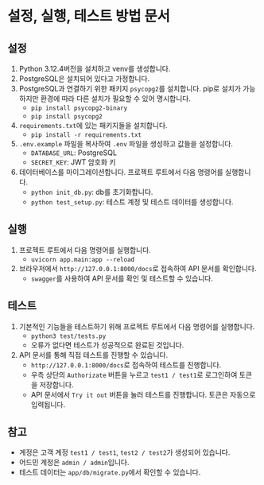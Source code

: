 # 설정, 실행, 테스트 방법 문서

## 설정

1. Python 3.12.4버전을 설치하고 venv를 생성합니다.
2. PostgreSQL은 설치되어 있다고 가정합니다.
3. PostgreSQL과 연결하기 위한 패키지 `psycopg2`를 설치합니다. pip로 설치가 가능하지만 환경에 따라 다른 설치가 필요할 수 있어 명시합니다.
    - `pip install psycopg2-binary`
    - `pip install psycopg2`
4. `requirements.txt`에 있는 패키지들을 설치합니다.
    - `pip install -r requirements.txt`
5. `.env.example` 파일을 복사하여 `.env` 파일을 생성하고 값들을 설정합니다.
    - `DATABASE_URL`: PostgreSQL
    - `SECRET_KEY`: JWT 암호화 키
6. 데이터베이스를 마이그레이션합니다. 프로젝트 루트에서 다음 명령어를 실행합니다.
    - `python init_db.py`: db를 초기화합니다.
    - `python test_setup.py`: 테스트 계정 및 테스트 데이터를 생성합니다.

## 실행

1. 프로젝트 루트에서 다음 명령어를 실행합니다.
    - `uvicorn app.main:app --reload`
2. 브라우저에서 `http://127.0.0.1:8000/docs`로 접속하여 API 문서를 확인합니다.
    - `swagger`를 사용하여 API 문서를 확인 및 테스트할 수 있습니다.

## 테스트

1. 기본적인 기능들을 테스트하기 위해 프로젝트 루트에서 다음 명령어를 실행합니다.
    - `python3 test/tests.py`
    - 오류가 없다면 테스트가 성공적으로 완료된 것입니다.
2. API 문서를 통해 직접 테스트를 진행할 수 있습니다.
    - `http://127.0.0.1:8000/docs`로 접속하여 테스트를 진행합니다.
    - 우측 상단의 `Authorizate` 버튼을 누르고 `test1 / test1`로 로그인하여 토큰을 저장합니다.
    - API 문서에서 `Try it out` 버튼을 눌러 테스트를 진행합니다. 토큰은 자동으로 입력됩니다.

## 참고

- 계정은 고객 계정 `test1 / test1`, `test2 / test2`가 생성되어 있습니다.
- 어드민 계정은 `admin / admin`입니다.
- 테스트 데이터는 `app/db/migrate.py`에서 확인할 수 있습니다.
